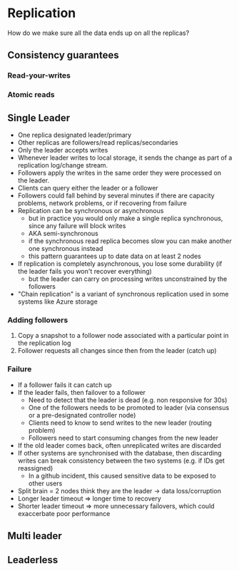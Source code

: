 # Replication

How do we make sure all the data ends up on all the replicas?

## Consistency guarantees

### Read-your-writes
### Atomic reads

## Single Leader
- One replica designated leader/primary
- Other replicas are followers/read replicas/secondaries
- Only the leader accepts writes
- Whenever leader writes to local storage, it sends the change as part of a replication log/change stream.
- Followers apply the writes in the same order they were processed on the leader.
- Clients can query either the leader or a follower
- Followers could fall behind by several minutes  if there are capacity problems, network problems, or if recovering from failure
- Replication can be synchronous or asynchronous
   - but in practice you would only make a single replica synchronous, since any failure will block writes
   - AKA semi-synchronous
   - if the synchronous read replica becomes slow you can make another one synchronous instead
   - this pattern guarantees up to date data on at least 2 nodes
- If replication is completely asynchronous, you lose some durability (if the leader fails you won't recover everything)
  - but the leader can carry on processing writes unconstrained by the followers
- "Chain replication" is a variant of synchronous replication used in some systems like Azure storage

### Adding followers
1. Copy a snapshot to a follower node associated with a particular point in the replication log
3. Follower requests all changes since then from the leader (catch up)

### Failure
- If a follower fails it can catch up
- If the leader fails, then failover to a follower
  - Need to detect that the leader is dead (e.g. non responsive for 30s) 
  - One of the followers needs to be promoted to leader (via consensus or a pre-designated controller node)
  - Clients need to know to send writes to the new leader (routing problem)
  - Followers need to start consuming changes from the new leader
- If the old leader comes back, often unreplicated writes are discarded
- If other systems are synchronised with the database, then discarding writes can break consistency between the two systems (e.g. if IDs get reassigned)
  - In a github incident, this caused sensitive data to be exposed to other users
- Split brain = 2 nodes think they are the leader -> data loss/corruption
- Longer leader timeout => longer time to recovery
- Shorter leader timeout => more unnecessary failovers, which could exaccerbate poor performance

## Multi leader

## Leaderless
